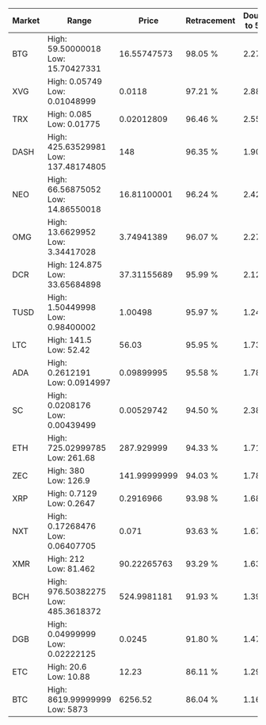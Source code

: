 | Market | Range | Price| Retracement | Doubles to 50% |
| --- | --- | --- | --- | --- |
| BTG | High: 59.50000018<br />Low: 15.70427331 | 16.55747573 | 98.05 % | 2.27 |
| XVG | High: 0.05749<br />Low: 0.01048999 | 0.0118 | 97.21 % | 2.88 |
| TRX | High: 0.085<br />Low: 0.01775 | 0.02012809 | 96.46 % | 2.55 |
| DASH | High: 425.63529981<br />Low: 137.48174805 | 148 | 96.35 % | 1.90 |
| NEO | High: 66.56875052<br />Low: 14.86550018 | 16.81100001 | 96.24 % | 2.42 |
| OMG | High: 13.6629952<br />Low: 3.34417028 | 3.74941389 | 96.07 % | 2.27 |
| DCR | High: 124.875<br />Low: 33.65684898 | 37.31155689 | 95.99 % | 2.12 |
| TUSD | High: 1.50449998<br />Low: 0.98400002 | 1.00498 | 95.97 % | 1.24 |
| LTC | High: 141.5<br />Low: 52.42 | 56.03 | 95.95 % | 1.73 |
| ADA | High: 0.2612191<br />Low: 0.0914997 | 0.09899995 | 95.58 % | 1.78 |
| SC | High: 0.0208176<br />Low: 0.00439499 | 0.00529742 | 94.50 % | 2.38 |
| ETH | High: 725.02999785<br />Low: 261.68 | 287.929999 | 94.33 % | 1.71 |
| ZEC | High: 380<br />Low: 126.9 | 141.99999999 | 94.03 % | 1.78 |
| XRP | High: 0.7129<br />Low: 0.2647 | 0.2916966 | 93.98 % | 1.68 |
| NXT | High: 0.17268476<br />Low: 0.06407705 | 0.071 | 93.63 % | 1.67 |
| XMR | High: 212<br />Low: 81.462 | 90.22265763 | 93.29 % | 1.63 |
| BCH | High: 976.50382275<br />Low: 485.3618372 | 524.9981181 | 91.93 % | 1.39 |
| DGB | High: 0.04999999<br />Low: 0.02222125 | 0.0245 | 91.80 % | 1.47 |
| ETC | High: 20.6<br />Low: 10.88 | 12.23 | 86.11 % | 1.29 |
| BTC | High: 8619.99999999<br />Low: 5873 | 6256.52 | 86.04 % | 1.16 |
